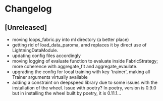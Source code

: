 # Changelog

## [Unreleased]

* moving loops_fabric.py into ml directory (a better place)
* getting rid of load_data_paroma, amd replaces it by direct use of LightningDataModule.
* updating config files accordingly
* moving logging of evaluate function to evaluate inside FabricStrategy; more coherence with aggregate_fit and aggregate_evaulate.
* upgrading the config for local training with key 'trainer', making all Trainer arguments virtually available 
* adding a constraint on deepspeed library due to some issues with the installation of the wheel. Issue with poetry? In poetry, version is 0.9.0 but in installing the wheel built by poetry, it is 0.11.1...